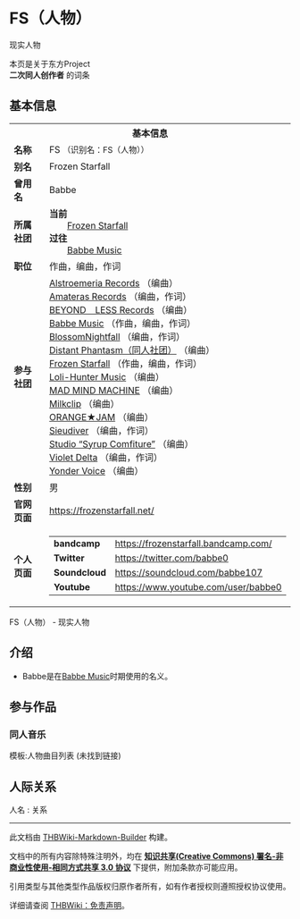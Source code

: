 # FS（人物）

<!-- source html: G:\repos\THBWiki-Markdown-Builder\THBWikiMarkdown\Temp\main\e\ef\ns0%3AFS%EF%BC%88%E4%BA%BA%E7%89%A9%EF%BC%89.html -->

现实人物

本页是关于东方Project  
 **二次同人创作者** 的词条

## 基本信息

<table><tbody><tr><th colspan="3">基本信息</th></tr><tr><td class="label"><b>名称</b></td><td> FS <span style="font-size:90%;">（识别名：FS（人物））</span></td></tr><tr><td class="label"><b>别名</b></td><td>Frozen Starfall</td></tr><tr><td class="label"><b>曾用名</b></td><td>Babbe</td></tr><tr><td class="label"><b>所属社团</b></td><td><b>当前</b><div style="margin-left:2em;"><a href="./Frozen_Starfall.md" title="Frozen Starfall">Frozen Starfall</a></div><b>过往</b><div style="margin-left:2em;"><a href="./Babbe_Music.md" title="Babbe Music">Babbe Music</a></div></td></tr><tr><td class="label"><b>职位</b></td><td>作曲，编曲，作词</td></tr><tr><td class="label"><b>参与社团</b></td><td><a href="./Alstroemeria_Records.md" title="Alstroemeria Records">Alstroemeria Records</a> （编曲）<br><a href="./Amateras_Records.md" title="Amateras Records">Amateras Records</a> （编曲，作词）<br><a href="./BEYOND＿LESS_Records.md" title="BEYOND＿LESS Records">BEYOND＿LESS Records</a> （编曲）<br><a href="./Babbe_Music.md" title="Babbe Music">Babbe Music</a> （作曲，编曲，作词）<br><a href="./BlossomNightfall.md" title="BlossomNightfall">BlossomNightfall</a> （编曲，作词）<br><a href="./Distant_Phantasm（同人社团）.md" title="Distant Phantasm（同人社团）">Distant Phantasm（同人社团）</a> （编曲）<br><a href="./Frozen_Starfall.md" title="Frozen Starfall">Frozen Starfall</a> （作曲，编曲，作词）<br><a href="./Loli-Hunter_Music.md" title="Loli-Hunter Music">Loli-Hunter Music</a> （编曲）<br><a href="./MAD_MIND_MACHINE.md" title="MAD MIND MACHINE">MAD MIND MACHINE</a> （编曲）<br><a href="./Milkclip.md" title="Milkclip">Milkclip</a> （编曲）<br><a href="./ORANGE★JAM.md" title="ORANGE★JAM">ORANGE★JAM</a> （编曲）<br><a href="./Sieudiver.md" title="Sieudiver">Sieudiver</a> （编曲，作词）<br><a href="./Studio_“Syrup_Comfiture”.md" title="Studio “Syrup Comfiture”">Studio “Syrup Comfiture”</a> （编曲）<br><a href="./Violet_Delta.md" title="Violet Delta">Violet Delta</a> （编曲，作词）<br><a href="./Yonder_Voice.md" title="Yonder Voice">Yonder Voice</a> （编曲）</td></tr><tr><td class="label"><b>性别</b></td><td>男</td></tr><tr><td class="label"><b>官网页面</b></td><td><a rel="nofollow" class="external free" href="https://frozenstarfall.net/">https://frozenstarfall.net/</a></td></tr><tr><td class="label"><b>个人页面</b></td><td><table border="0" cellspacing="0" cellpadding="0"><tbody><tr><td><b>bandcamp</b></td><td><a rel="nofollow" class="external free" href="https://frozenstarfall.bandcamp.com/">https://frozenstarfall.bandcamp.com/</a></td></tr><tr><td><b>Twitter</b></td><td><a rel="nofollow" class="external free" href="https://twitter.com/babbe0">https://twitter.com/babbe0</a></td></tr><tr><td><b>Soundcloud</b></td><td><a rel="nofollow" class="external free" href="https://soundcloud.com/babbe107">https://soundcloud.com/babbe107</a></td></tr><tr><td><b>Youtube</b></td><td><a rel="nofollow" class="external free" href="https://www.youtube.com/user/babbe0">https://www.youtube.com/user/babbe0</a></td></tr></tbody></table></td></tr></tbody></table>

FS（人物） - 现实人物

## 介绍
- Babbe是在[Babbe Music](./Babbe_Music.md)时期使用的名义。


## 参与作品

### 同人音乐
  
模板:人物曲目列表 (未找到链接)
  


## 人际关系
人名
: 关系





---

此文档由 [THBWiki-Markdown-Builder](https://github.com/Delsin-Yu/THBWiki-Markdown-Builder) 构建。

文档中的所有内容除特殊注明外，均在 [**知识共享(Creative Commons) 署名-非商业性使用-相同方式共享 3.0 协议**](https://creativecommons.org/licenses/by-sa/3.0/deed.zh-hans) 下提供，附加条款亦可能应用。

引用类型与其他类型作品版权归原作者所有，如有作者授权则遵照授权协议使用。

详细请查阅 [THBWiki：免责声明](https://thbwiki.cc/THBWiki:%E5%85%8D%E8%B4%A3%E5%A3%B0%E6%98%8E)。

